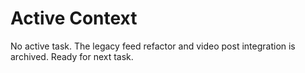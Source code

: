 # Active Context

No active task. The legacy feed refactor and video post integration is archived. Ready for next task.

